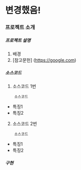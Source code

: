 # 변경했음!

### 프로젝트 소개
##### 프로젝트 설명
1. 배경
2. [참고문헌] (https://google.com)
##### 소스코드
1. 소스코드 1번
```
    소스코드
```
- 특징1
- 특징2
2. 소스코드 2번
```
    소스코드
```
- 특징1
- 특징2
##### 구현